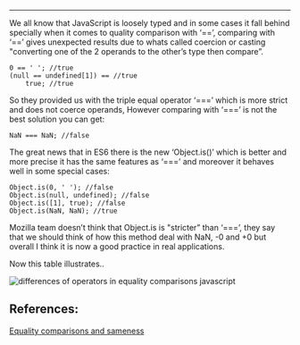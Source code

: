 ------------------------------------------------------------------------

We all know that JavaScript is loosely typed and in some cases it fall behind specially when it comes to quality comparison with ‘==’, comparing with ‘==’ gives unexpected results due to whats called coercion or casting "converting one of the 2 operands to the other’s type then compare”.

    0 == ' '; //true
    (null == undefined[1]) == //true
        true; //true

So they provided us with the triple equal operator ‘===’ which is more strict and does not coerce operands, However comparing with ‘===’ is not the best solution you can get:

    NaN === NaN; //false

The great news that in ES6 there is the new ‘Object.is()’ which is better and more precise it has the same features as ‘===’ and moreover it behaves well in some special cases:

    Object.is(0, ' '); //false
    Object.is(null, undefined); //false
    Object.is([1], true); //false
    Object.is(NaN, NaN); //true

Mozilla team doesn’t think that Object.is is "stricter” than ‘===’, they say that we should think of how this method deal with NaN, -0 and +0 but overall I think it is now a good practice in real applications.

Now this table illustrates..

![differences of operators in equality comparisons javascript](http://i.imgur.com/pCyqkLc.png)

References:
-----------

[Equality comparisons and sameness](http://developer.mozilla.org/en-US/docs/Web/JavaScript/Equality_comparisons_and_sameness)
